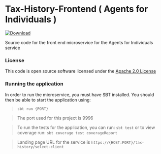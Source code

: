 # Tax-History-Frontend ( Agents for Individuals )

[ ![Download](https://api.bintray.com/packages/hmrc/releases/tax-history-frontend/images/download.svg) ](https://bintray.com/hmrc/releases/tax-history-frontend/_latestVersion)


Source code for the front end microservice for the Agents for Individuals service


### License

This code is open source software licensed under the [Apache 2.0 License]("http://www.apache.org/licenses/LICENSE-2.0.html")

### Running the application

In order to run the microservice, you must have SBT installed. You should then be able to start the application using:

> ```sbt run {PORT}```

> The port used for this project is 9996

> To run the tests for the application, you can run: ```sbt test```
> or to view coverage run: ```sbt coverage test coverageReport```

> Landing page URL for the service is ```https://{HOST:PORT}/tax-history/select-client```

